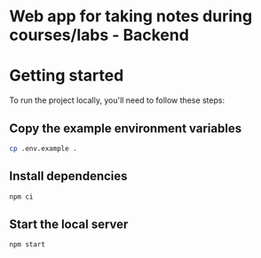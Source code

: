 # Web app for taking notes during courses/labs - Backend

# Getting started

To run the project locally, you'll need to follow these steps:

## Copy the example environment variables

```bash
cp .env.example .
```

## Install dependencies

```bash
npm ci
```

## Start the local server

```bash
npm start
```
